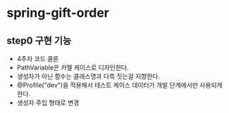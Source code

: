 # spring-gift-order


## step0 구현 기능

- 4주차 코드 클론
- PathVariable은 카멜 케이스로 디자인한다. 
- 생성자가 아닌 함수는 클래스명과 다륵 짓는걸 지향한다.
- @Profile("dev")을 적용해서 테스트 케이스 데이터가 개발 단계에서만 사용되게 한다.
- 생성자 주입 형태로 변경